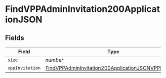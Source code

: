 # FindVPPAdminInvitation200ApplicationJSON


## Fields

| Field                                                                                                                                     | Type                                                                                                                                      | Required                                                                                                                                  | Description                                                                                                                               | Example                                                                                                                                   |
| ----------------------------------------------------------------------------------------------------------------------------------------- | ----------------------------------------------------------------------------------------------------------------------------------------- | ----------------------------------------------------------------------------------------------------------------------------------------- | ----------------------------------------------------------------------------------------------------------------------------------------- | ----------------------------------------------------------------------------------------------------------------------------------------- |
| `size`                                                                                                                                    | *number*                                                                                                                                  | :heavy_minus_sign:                                                                                                                        | N/A                                                                                                                                       | 1                                                                                                                                         |
| `vppInvitation`                                                                                                                           | [FindVPPAdminInvitation200ApplicationJSONVPPInvitation](../../models/operations/findvppadmininvitation200applicationjsonvppinvitation.md) | :heavy_minus_sign:                                                                                                                        | N/A                                                                                                                                       |                                                                                                                                           |